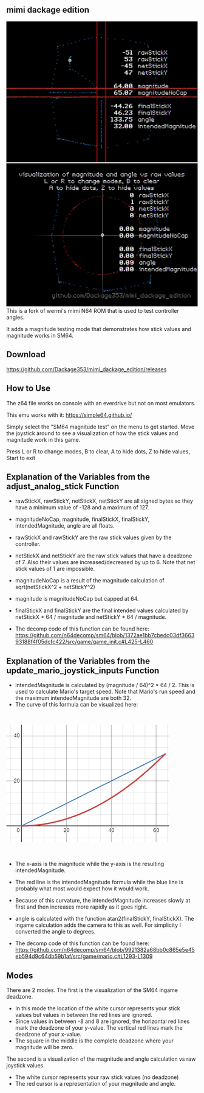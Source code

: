 ## mimi dackage edition
![Example screenshot](doc/deadzone_example.PNG)
![Example screenshot](doc/magnitude_and_angle_example.PNG)
<br/>
This is a fork of wermi's mimi N64 ROM that is used to test controller angles.

It adds a magnitude testing mode that demonstrates how stick values and magnitude works in SM64.


## Download
https://github.com/Dackage353/mimi_dackage_edition/releases


## How to Use
The z64 file works on console with an everdrive but not on most emulators.

This emu works with it:
https://simple64.github.io/

Simply select the "SM64 magnitude test" on the menu to get started. Move the joystick around to see a visualization of how the stick values and magnitude work in this game.

Press L or R to change modes, B to clear, A to hide dots, Z to hide values, Start to exit

## Explanation of the Variables from the adjust_analog_stick Function
- rawStickX, rawStickY, netStickX, netStickY are all signed bytes so they have a minimum value of -128 and a maximum of 127.
- magnitudeNoCap, magnitude, finalStickX, finalStickY, intendedMagnitude, angle are all floats.

- rawStickX and rawStickY are the raw stick values given by the controller.
- netStickX and netStickY are the raw stick values that have a deadzone of 7. Also their values are increased/decreased by up to 6. Note that net stick values of 1 are impossible.
- magnitudeNoCap is a result of the magnitude calculation of sqrt(netStickX^2 + netStickY^2)
- magnitude is magnitudeNoCap but capped at 64.
- finalStickX and finalStickY are the final intended values calculated by netStickX * 64 / magnitude and netStickY * 64 / magnitude. 
- The decomp code of this function can be found here: https://github.com/n64decomp/sm64/blob/1372ae1bb7cbedc03df366393188f4f05dcfc422/src/game/game_init.c#L425-L460


## Explanation of the Variables from the update_mario_joystick_inputs Function

- intendedMagnitude is calculated by (magnitude / 64)^2 * 64 / 2. This is used to calculate Mario's target speed. Note that Mario's run speed and the maximum intendedMagnitude are both 32.
- The curve of this formula can be visualized here:

<br/>

![Example screenshot](doc/intended_magnitude.PNG)

<br/>

- The x-axis is the magnitude while the y-axis is the resulting intendedMagnitude.
- The red line is the intendedMagnitude formula while the blue line is probably what most would expect how it would work.
- Because of this curvature, the intendedMagnitude increases slowly at first and then increases more rapidly as it goes right.

- angle is calculated with the function atan2(finalStickY, finalStickX). The ingame calculation adds the camera to this as well. For simplicity I converted the angle to degrees.
- The decomp code of this function can be found here: https://github.com/n64decomp/sm64/blob/9921382a68bb0c865e5e45eb594d9c64db59b1af/src/game/mario.c#L1293-L1309

## Modes
There are 2 modes. The first is the visualization of the SM64 ingame deadzone. 
- In this mode the location of the white cursor represents your stick values but values in between the red lines are ignored.
- Since values in between -8 and 8 are ignored, the horizontal red lines mark the deadzone of your y-value. The vertical red lines mark the deadzone of your x-value.
- The square in the middle is the complete deadzone where your magnitude will be zero.

The second is a visualization of the magnitude and angle calculation vs raw joystick values.
- The white cursor represents your raw stick values (no deadzone)
- The red cursor is a representation of your magnitude and angle.